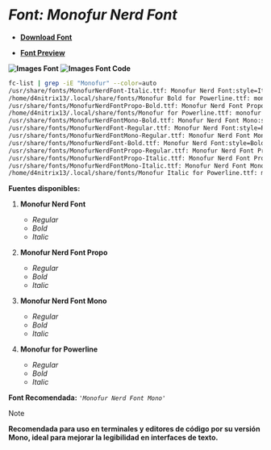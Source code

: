 <!-- Autor: Daniel Benjamin Perez Morales -->
<!-- GitHub: https://github.com/D4nitrix13 -->
<!-- GitLab: https://gitlab.com/D4nitrix13 -->
<!-- Correo electrónico: danielperezdev@proton.me -->

# ***Font: Monofur Nerd Font***

- **[Download Font](https://github.com/ryanoasis/nerd-fonts/releases/download/v3.2.1/Monofur.zip "https://github.com/ryanoasis/nerd-fonts/releases/download/v3.2.1/Monofur.zip")**

- **[Font Preview](https://www.programmingfonts.org/#monofur "https://www.programmingfonts.org/#monofur")**

**![Images Font](../../Fonts/Monofur%20Nerd%20Font.png "Fonts/Monofur Nerd Font.png")**
**![Images Font Code](../../Font%20Images%20Code/Monofur%20Nerd%20Font%20Code.png "Font Images Code/Monofur Nerd Font Code.png")**

```bash
fc-list | grep -iE "Monofur" --color=auto
/usr/share/fonts/MonofurNerdFont-Italic.ttf: Monofur Nerd Font:style=Italic
/home/d4nitrix13/.local/share/fonts/Monofur Bold for Powerline.ttf: monofur for Powerline:style=bold
/usr/share/fonts/MonofurNerdFontPropo-Bold.ttf: Monofur Nerd Font Propo:style=Bold
/home/d4nitrix13/.local/share/fonts/Monofur for Powerline.ttf: monofur for Powerline:style=Regular
/usr/share/fonts/MonofurNerdFontMono-Bold.ttf: Monofur Nerd Font Mono:style=Bold
/usr/share/fonts/MonofurNerdFont-Regular.ttf: Monofur Nerd Font:style=Regular
/usr/share/fonts/MonofurNerdFontMono-Regular.ttf: Monofur Nerd Font Mono:style=Regular
/usr/share/fonts/MonofurNerdFont-Bold.ttf: Monofur Nerd Font:style=Bold
/usr/share/fonts/MonofurNerdFontPropo-Regular.ttf: Monofur Nerd Font Propo:style=Regular
/usr/share/fonts/MonofurNerdFontPropo-Italic.ttf: Monofur Nerd Font Propo:style=Italic
/usr/share/fonts/MonofurNerdFontMono-Italic.ttf: Monofur Nerd Font Mono:style=Italic
/home/d4nitrix13/.local/share/fonts/Monofur Italic for Powerline.ttf: monofur for Powerline:style=italic
```

**Fuentes disponibles:**

1. **Monofur Nerd Font**
   - *Regular*
   - *Bold*
   - *Italic*

2. **Monofur Nerd Font Propo**
   - *Regular*
   - *Bold*
   - *Italic*

3. **Monofur Nerd Font Mono**
   - *Regular*
   - *Bold*
   - *Italic*

4. **Monofur for Powerline**
   - *Regular*
   - *Bold*
   - *Italic*

**Font Recomendada:** *`'Monofur Nerd Font Mono'`*

> [!NOTE]
> **Recomendada para uso en terminales y editores de código por su versión Mono, ideal para mejorar la legibilidad en interfaces de texto.**
